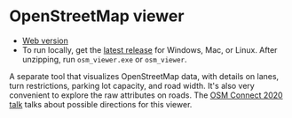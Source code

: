 # OpenStreetMap viewer

- [Web
  version](http://abstreet.s3-website.us-east-2.amazonaws.com/0.2.45/osm_viewer.html)
- To run locally, get the
  [latest release](https://github.com/a-b-street/abstreet/releases) for
  Windows, Mac, or Linux. After unzipping, run `osm_viewer.exe` or `osm_viewer`.

A separate tool that visualizes OpenStreetMap data, with details on lanes, turn
restrictions, parking lot capacity, and road width. It's also very convenient to
explore the raw attributes on roads. The
[OSM Connect 2020 talk](https://www.youtube.com/watch?v=JUN5GWfb4Qo) talks about
possible directions for this viewer.
